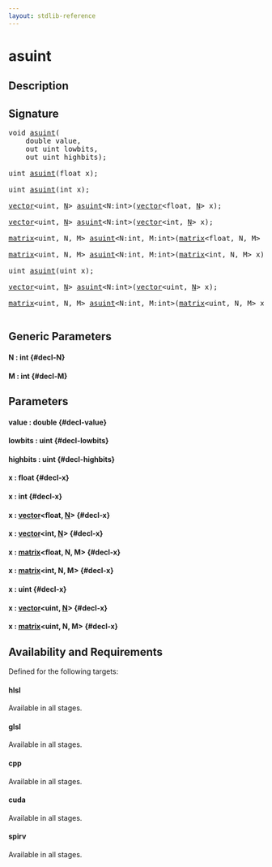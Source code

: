 ```yaml
---
layout: stdlib-reference
---
```


# asuint

## Description





## Signature 

<pre>
void <a href="/stdlib-reference/global-decls/asuint">asuint</a>(
    double <span class='code_param'>value</span>,
    out uint <span class='code_param'>lowbits</span>,
    out uint <span class='code_param'>highbits</span>);

uint <a href="/stdlib-reference/global-decls/asuint">asuint</a>(float x);

uint <a href="/stdlib-reference/global-decls/asuint">asuint</a>(int x);

<a href="/stdlib-reference/types/vector/index">vector</a>&lt;uint, <a href="/stdlib-reference/types/vector/index#decl-N" class="code_var">N</a>&gt; <a href="/stdlib-reference/global-decls/asuint">asuint</a>&lt;N:int&gt;(<a href="/stdlib-reference/types/vector/index">vector</a>&lt;float, <a href="/stdlib-reference/types/vector/index#decl-N" class="code_var">N</a>&gt; x);

<a href="/stdlib-reference/types/vector/index">vector</a>&lt;uint, <a href="/stdlib-reference/types/vector/index#decl-N" class="code_var">N</a>&gt; <a href="/stdlib-reference/global-decls/asuint">asuint</a>&lt;N:int&gt;(<a href="/stdlib-reference/types/vector/index">vector</a>&lt;int, <a href="/stdlib-reference/types/vector/index#decl-N" class="code_var">N</a>&gt; x);

<a href="/stdlib-reference/types/matrix/index">matrix</a>&lt;uint, N, M&gt; <a href="/stdlib-reference/global-decls/asuint">asuint</a>&lt;N:int, M:int&gt;(<a href="/stdlib-reference/types/matrix/index">matrix</a>&lt;float, N, M&gt; x);

<a href="/stdlib-reference/types/matrix/index">matrix</a>&lt;uint, N, M&gt; <a href="/stdlib-reference/global-decls/asuint">asuint</a>&lt;N:int, M:int&gt;(<a href="/stdlib-reference/types/matrix/index">matrix</a>&lt;int, N, M&gt; x);

uint <a href="/stdlib-reference/global-decls/asuint">asuint</a>(uint x);

<a href="/stdlib-reference/types/vector/index">vector</a>&lt;uint, <a href="/stdlib-reference/types/vector/index#decl-N" class="code_var">N</a>&gt; <a href="/stdlib-reference/global-decls/asuint">asuint</a>&lt;N:int&gt;(<a href="/stdlib-reference/types/vector/index">vector</a>&lt;uint, <a href="/stdlib-reference/types/vector/index#decl-N" class="code_var">N</a>&gt; x);

<a href="/stdlib-reference/types/matrix/index">matrix</a>&lt;uint, N, M&gt; <a href="/stdlib-reference/global-decls/asuint">asuint</a>&lt;N:int, M:int&gt;(<a href="/stdlib-reference/types/matrix/index">matrix</a>&lt;uint, N, M&gt; x);

</pre>

## Generic Parameters

#### N  : int {#decl-N}
#### M  : int {#decl-M}

## Parameters

#### value  : double {#decl-value}
#### lowbits  : uint {#decl-lowbits}
#### highbits  : uint {#decl-highbits}
#### x  : float {#decl-x}
#### x  : int {#decl-x}
#### x  : [vector](/stdlib-reference/types/vector/index)\<float, [N](/stdlib-reference/types/vector/index#decl-N)\> {#decl-x}
#### x  : [vector](/stdlib-reference/types/vector/index)\<int, [N](/stdlib-reference/types/vector/index#decl-N)\> {#decl-x}
#### x  : [matrix](/stdlib-reference/types/matrix/index)\<float, N, M\> {#decl-x}
#### x  : [matrix](/stdlib-reference/types/matrix/index)\<int, N, M\> {#decl-x}
#### x  : uint {#decl-x}
#### x  : [vector](/stdlib-reference/types/vector/index)\<uint, [N](/stdlib-reference/types/vector/index#decl-N)\> {#decl-x}
#### x  : [matrix](/stdlib-reference/types/matrix/index)\<uint, N, M\> {#decl-x}

## Availability and Requirements

Defined for the following targets:

#### hlsl
Available in all stages.

#### glsl
Available in all stages.

#### cpp
Available in all stages.

#### cuda
Available in all stages.

#### spirv
Available in all stages.



